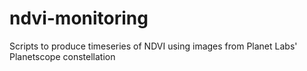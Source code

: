 # ndvi-monitoring
Scripts to produce timeseries of NDVI using images from Planet Labs' Planetscope constellation
